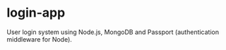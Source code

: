 # login-app
User login system using Node.js, MongoDB and Passport (authentication middleware for Node). 
